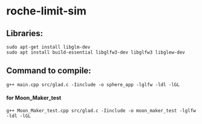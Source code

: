 # roche-limit-sim

## Libraries:

``sudo apt-get install libglm-dev ``<br>
``sudo apt install build-essential libglfw3-dev libglfw3 libglew-dev``

## Command to compile: 
``g++ main.cpp src/glad.c -Iinclude -o sphere_app -lglfw -ldl -lGL``
#### for Moon_Maker_test
``g++ Moon_Maker_test.cpp src/glad.c -Iinclude -o moon_maker_test -lglfw -ldl -lGL``

